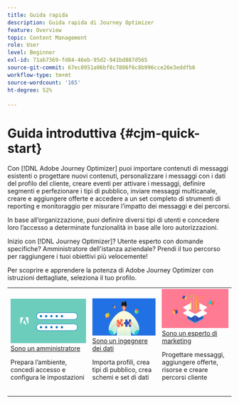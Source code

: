 ```yaml
---
title: Guida rapida
description: Guida rapida di Journey Optimizer
feature: Overview
topic: Content Management
role: User
level: Beginner
exl-id: 71ab7369-fd84-46eb-95d2-941bd887d565
source-git-commit: 67ec0951a06bf8c7806f6c8b996cce26e3eddfb6
workflow-type: tm+mt
source-wordcount: '165'
ht-degree: 52%

---
```


# Guida introduttiva {#cjm-quick-start}

Con [!DNL Adobe Journey Optimizer] puoi importare contenuti di messaggi esistenti o progettare nuovi contenuti, personalizzare i messaggi con i dati del profilo del cliente, creare eventi per attivare i messaggi, definire segmenti e perfezionare i tipi di pubblico, inviare messaggi multicanale, creare e aggiungere offerte e accedere a un set completo di strumenti di reporting e monitoraggio per misurare l’impatto dei messaggi e dei percorsi.

In base all’organizzazione, puoi definire diversi tipi di utenti e concedere loro l’accesso a determinate funzionalità in base alle loro autorizzazioni.

Inizio con [!DNL Journey Optimizer]? Utente esperto con domande specifiche? Amministratore dell&#39;istanza aziendale? Prendi il tuo percorso per raggiungere i tuoi obiettivi più velocemente!

Per scoprire e apprendere la potenza di Adobe Journey Optimizer con istruzioni dettagliate, seleziona il tuo profilo.

<table>
<tr>
  <td valign="bottom">
    <a href="path/administrator.md">
      <img alt="Amministratore" src="../using/assets/do-not-localize/user-2.png" />
    </a>
    <div>
    <a href="path/administrator.md">Sono un amministratore</a>
     <p>Prepara l’ambiente, concedi accesso e configura le impostazioni
    <p>
    </div>
    <br>
  </td>
  <td valign="bottom">
    <a href="path/data-engineer.md">
      <img alt="Ingegnere dati" src="../using/assets/do-not-localize/user-1.png"/>
    </a>
    <div>
    <a href="path/data-engineer.md">Sono un ingegnere dei dati</a>
     <p>Importa profili, crea tipi di pubblico, crea schemi e set di dati
    <p>
    </div>
    <br>
  </td>
  <td valign="bottom">
      <a href="path/marketer.md">
       <img alt="Addetto marketing" src="../using/assets/do-not-localize/user-3.png" />
       </a>
    <div><a href="path/marketer.md">Sono un esperto di marketing</a>
     <p>Progettare messaggi, aggiungere offerte, risorse e creare percorsi cliente
    <p>
    </div>
    <br>
  </td>
    <!--td valign="bottom">
    <a href="path/developer.md">
      <img alt="Developer" src="../using/assets/do-not-localize/user-2.png" />
    </a>
    <div>
    <a href="path/developer.md">I am a Developer</a>
     <p>Integrate your mobile apps, use Journey Optimizer APIs
    <p>
    </div>
    <br>
  </td-->
</tr>
</table>
